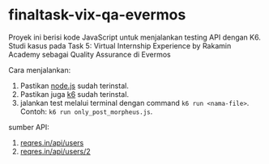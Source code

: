 # finaltask-vix-qa-evermos

Proyek ini berisi kode JavaScript untuk menjalankan testing API dengan K6. <br>
Studi kasus pada Task 5: Virtual Internship Experience by Rakamin Academy sebagai Quality Assurance di Evermos

Cara menjalankan:<br>
1. Pastikan [node.js](https://nodejs.org/) sudah terinstal.
2. Pastikan juga [k6](https://k6.io/docs/get-started/installation/) sudah terinstal.
3. jalankan test melalui terminal dengan command `k6 run <nama-file>`. Contoh: `k6 run only_post_morpheus.js`.

sumber API:<br>
1. [reqres.in/api/users](https://reqres.in/api/users)
2. [reqres.in/api/users/2](https://reqres.in/api/users/2)
